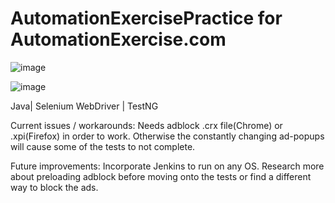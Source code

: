 # AutomationExercisePractice for AutomationExercise.com

![image](https://github.com/kstodu2/AutomationExercisePractice/assets/83611423/b680e12b-74b2-432c-b31b-1fdc4694589a)


![image](https://github.com/kstodu2/AutomationExercisePractice/assets/83611423/2f92e758-8c14-4ce9-8022-cb25ca3450c1)


Java| Selenium WebDriver | TestNG

Current issues / workarounds:
Needs adblock .crx file(Chrome) or .xpi(Firefox) in order to work. 
Otherwise the constantly changing ad-popups will cause some of the tests to not complete. 

Future improvements:
Incorporate Jenkins to run on any OS.
Research more about preloading adblock before moving onto the tests or find a different way to block the ads.
